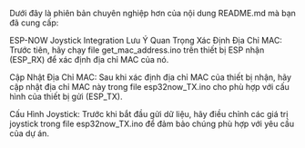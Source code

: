 
Dưới đây là phiên bản chuyên nghiệp hơn của nội dung README.md mà bạn đã cung cấp:

ESP-NOW Joystick Integration
Lưu Ý Quan Trọng
Xác Định Địa Chỉ MAC:
Trước tiên, hãy chạy file get_mac_address.ino trên thiết bị ESP nhận (ESP_RX) để xác định địa chỉ MAC của nó.

Cập Nhật Địa Chỉ MAC:
Sau khi xác định địa chỉ MAC của thiết bị nhận, hãy cập nhật địa chỉ MAC này trong file esp32now_TX.ino cho phù hợp với cấu hình của thiết bị gửi (ESP_TX).

Cấu Hình Joystick:
Trước khi bắt đầu gửi dữ liệu, hãy điều chỉnh các giá trị joystick trong file esp32now_TX.ino để đảm bảo chúng phù hợp với yêu cầu của dự án.
